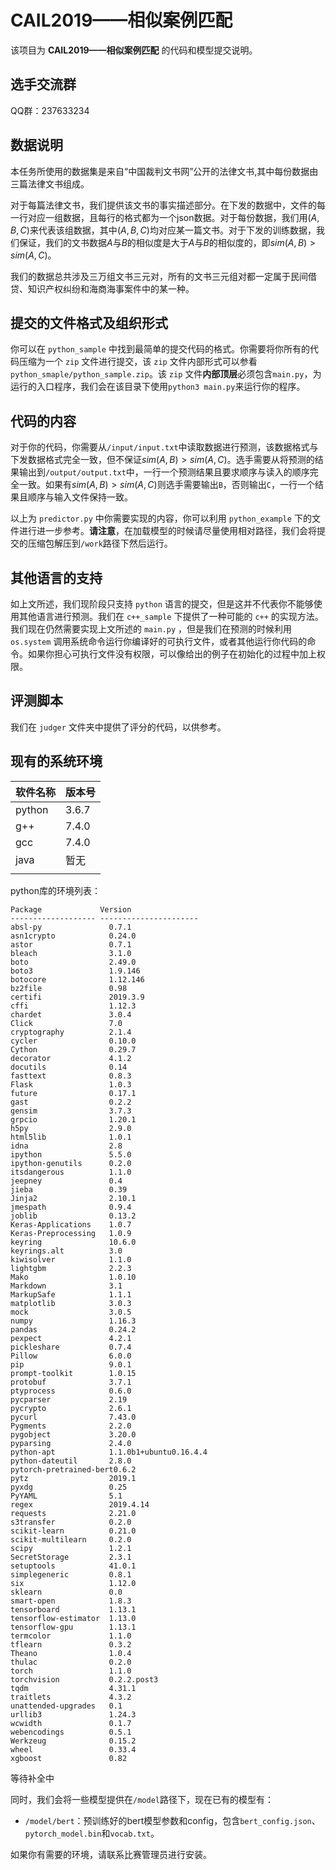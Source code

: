 # CAIL2019——相似案例匹配

该项目为 **CAIL2019——相似案例匹配** 的代码和模型提交说明。

## 选手交流群

QQ群：237633234

## 数据说明

本任务所使用的数据集是来自“中国裁判文书网”公开的法律文书,其中每份数据由三篇法律文书组成。

对于每篇法律文书，我们提供该文书的事实描述部分。在下发的数据中，文件的每一行对应一组数据，且每行的格式都为一个json数据。对于每份数据，我们用$(A,B,C)$来代表该组数据，其中$(A,B,C)$均对应某一篇文书。对于下发的训练数据，我们保证，我们的文书数据$A$与$B$的相似度是大于$A$与$B$的相似度的，即$sim(A,B)>sim(A,C)$。

我们的数据总共涉及三万组文书三元对，所有的文书三元组对都一定属于民间借贷、知识产权纠纷和海商海事案件中的某一种。

## 提交的文件格式及组织形式

你可以在 ``python_sample`` 中找到最简单的提交代码的格式。你需要将你所有的代码压缩为一个 ``zip`` 文件进行提交，该 ``zip`` 文件内部形式可以参看 ``python_smaple/python_sample.zip``。该 ``zip`` 文件**内部顶层**必须包含``main.py``，为运行的入口程序，我们会在该目录下使用``python3 main.py``来运行你的程序。

## 代码的内容

对于你的代码，你需要从``/input/input.txt``中读取数据进行预测，该数据格式与下发数据格式完全一致，但不保证$sim(A,B)>sim(A,C)$。选手需要从将预测的结果输出到``/output/output.txt``中，一行一个预测结果且要求顺序与读入的顺序完全一致。如果有$sim(A,B)>sim(A,C)$则选手需要输出``B``，否则输出``C``，一行一个结果且顺序与输入文件保持一致。

以上为 ``predictor.py`` 中你需要实现的内容，你可以利用 ``python_example`` 下的文件进行进一步参考。**请注意**，在加载模型的时候请尽量使用相对路径，我们会将提交的压缩包解压到``/work``路径下然后运行。

## 其他语言的支持

如上文所述，我们现阶段只支持 ``python`` 语言的提交，但是这并不代表你不能够使用其他语言进行预测。我们在 ``c++_sample`` 下提供了一种可能的 ``c++`` 的实现方法。我们现在仍然需要实现上文所述的 ``main.py`` ，但是我们在预测的时候利用 ``os.system`` 调用系统命令运行你编译好的可执行文件，或者其他运行你代码的命令。如果你担心可执行文件没有权限，可以像给出的例子在初始化的过程中加上权限。

## 评测脚本

我们在 ``judger`` 文件夹中提供了评分的代码，以供参考。

## 现有的系统环境

| 软件名称 | 版本号 |
| -------- | ------ |
| python   | 3.6.7  |
| g++      | 7.4.0  |
| gcc      | 7.4.0  |
| java     | 暂无   |
|          |        |

python库的环境列表：

```
Package             Version               
------------------- ----------------------
absl-py               0.7.1
asn1crypto            0.24.0
astor                 0.7.1
bleach                3.1.0
boto                  2.49.0
boto3                 1.9.146
botocore              1.12.146
bz2file               0.98
certifi               2019.3.9
cffi                  1.12.3
chardet               3.0.4
Click                 7.0
cryptography          2.1.4
cycler                0.10.0
Cython                0.29.7
decorator             4.1.2
docutils              0.14
fasttext              0.8.3
Flask                 1.0.3
future                0.17.1
gast                  0.2.2
gensim                3.7.3
grpcio                1.20.1
h5py                  2.9.0
html5lib              1.0.1
idna                  2.8
ipython               5.5.0
ipython-genutils      0.2.0
itsdangerous          1.1.0
jeepney               0.4
jieba                 0.39
Jinja2                2.10.1
jmespath              0.9.4
joblib                0.13.2
Keras-Applications    1.0.7
Keras-Preprocessing   1.0.9
keyring               10.6.0
keyrings.alt          3.0
kiwisolver            1.1.0
lightgbm              2.2.3
Mako                  1.0.10
Markdown              3.1
MarkupSafe            1.1.1
matplotlib            3.0.3
mock                  3.0.5
numpy                 1.16.3
pandas                0.24.2
pexpect               4.2.1
pickleshare           0.7.4
Pillow                6.0.0
pip                   9.0.1
prompt-toolkit        1.0.15
protobuf              3.7.1
ptyprocess            0.6.0
pycparser             2.19
pycrypto              2.6.1
pycurl                7.43.0
Pygments              2.2.0
pygobject             3.20.0
pyparsing             2.4.0
python-apt            1.1.0b1+ubuntu0.16.4.4
python-dateutil       2.8.0
pytorch-pretrained-bert0.6.2
pytz                  2019.1
pyxdg                 0.25
PyYAML                5.1
regex                 2019.4.14
requests              2.21.0
s3transfer            0.2.0
scikit-learn          0.21.0
scikit-multilearn     0.2.0
scipy                 1.2.1
SecretStorage         2.3.1
setuptools            41.0.1
simplegeneric         0.8.1
six                   1.12.0
sklearn               0.0
smart-open            1.8.3
tensorboard           1.13.1
tensorflow-estimator  1.13.0
tensorflow-gpu        1.13.1
termcolor             1.1.0
tflearn               0.3.2
Theano                1.0.4
thulac                0.2.0
torch                 1.1.0
torchvision           0.2.2.post3
tqdm                  4.31.1
traitlets             4.3.2
unattended-upgrades   0.1
urllib3               1.24.3
wcwidth               0.1.7
webencodings          0.5.1
Werkzeug              0.15.2
wheel                 0.33.4
xgboost               0.82
```

等待补全中

同时，我们会将一些模型提供在``/model``路径下，现在已有的模型有：

* ``/model/bert``：预训练好的bert模型参数和config，包含``bert_config.json``、``pytorch_model.bin``和``vocab.txt``。

如果你有需要的环境，请联系比赛管理员进行安装。
